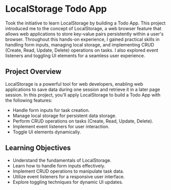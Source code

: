 # LocalStorage Todo App

Took the initiative to learn LocalStorage by building a Todo App. This project introduced me to the concept of LocalStorage, a web browser feature that allows web applications to store key-value pairs persistently within a user's browser. Throughout this hands-on experience, I gained practical skills in handling form inputs, managing local storage, and implementing CRUD (Create, Read, Update, Delete) operations on tasks. I also explored event listeners and toggling UI elements for a seamless user experience.

## Project Overview

LocalStorage is a powerful tool for web developers, enabling web applications to save data during one session and retrieve it in a later page session. In this project, you'll apply LocalStorage to build a Todo App with the following features:

- Handle form inputs for task creation.
- Manage local storage for persistent data storage.
- Perform CRUD operations on tasks (Create, Read, Update, Delete).
- Implement event listeners for user interaction.
- Toggle UI elements dynamically.

## Learning Objectives

- Understand the fundamentals of LocalStorage.
- Learn how to handle form inputs effectively.
- Implement CRUD operations to manipulate task data.
- Utilize event listeners for a responsive user interface.
- Explore toggling techniques for dynamic UI updates.
